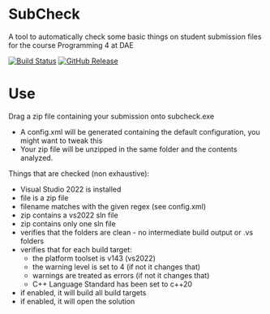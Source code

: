 # SubCheck
A tool to automatically check some basic things on student submission files for the course Programming 4 at DAE

[![Build Status](https://github.com/avadae/subcheck/actions/workflows/dotnet.yml/badge.svg)](https://github.com/avadae/subcheck/actions)
[![GitHub Release](https://img.shields.io/github/v/release/avadae/subcheck?logo=github&sort=semver)](https://github.com/avadae/subcheck/releases/latest)

# Use
Drag a zip file containing your submission onto subcheck.exe
- A config.xml will be generated containing the default configuration, you might want to tweak this
- Your zip file will be unzipped in the same folder and the contents analyzed.

Things that are checked (non exhaustive):
- Visual Studio 2022 is installed
- file is a zip file
- filename matches with the given regex (see config.xml)
- zip contains a vs2022 sln file
- zip contains only one sln file
- verifies that the folders are clean - no intermediate build output or .vs folders
- verifies that for each build target:
    - the platform toolset is v143 (vs2022)
    - the warning level is set to 4 (if not it changes that)
    - warnings are treated as errors (if not it changes that)
    - C++ Language Standard has been set to c++20
- if enabled, it will build all build targets
- if enabled, it will open the solution
